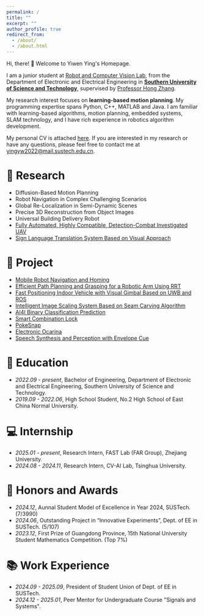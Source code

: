 ```yaml
---
permalink: /
title: ""
excerpt: ""
author_profile: true
redirect_from: 
  - /about/
  - /about.html
---
```


<span class='anchor' id='about-me'></span>
Hi, there! 👋 Welcome to Yiwen Ying's Homepage.

I am a junior student at <a href='https://rcvlab.eee.sustech.edu.cn/'>Robot and Computer Vision Lab</a>, from the Department of Electronic and Electrical Engineering in <a href='https://www.sustech.edu.cn'>**Southern University of Science and Technology**</a>, supervised by <a href='https://scholar.google.com/citations?user=J7UkpAIAAAAJ'>Professor Hong Zhang</a>.

My research interest focuses on **learning-based motion planning**. My programming expertise spans Python, C++, MATLAB and Java. I am familiar with learning-based algorithms, motion planning, embedded systems, SLAM technology, and I have rich experience in robotics algorithm development.

My personal CV is attached <a href='/files/resume.pdf'>here</a>. If you are interested in my research or have any questions, please feel free to contact me at <a href='mailto:yingyw2022@mail.sustech.edu.cn'>yingyw2022@mail.sustech.edu.cn</a>.

<!-- # 🔥 News
-  -->

# 📝 Research 
- Diffusion-Based Motion Planning
- Robot Navigation in Complex Challenging Scenarios
- Global Re-Localization in Semi-Dynamic Scenes
- Precise 3D Reconstruction from Object Images
- Universal Building Delivery Robot
- <a href='https://github.com/Wendy-Ying/Fully-Automated-Highly-Compatible-Detection-Combat-Investigated-UAV'>Fully Automated, Highly Compatible, Detection-Combat Investigated UAV</a>
- <a href='https://github.com/Wendy-Ying/Sign-Language-Translation-System-Based-on-Visual-Approach'>Sign Language Translation System Based on Visual Approach</a>

# 🎁 Project
- <a href='https://github.com/Wendy-Ying/Mobile-Robot-Navigation-and-Control-Lab'>Mobile Robot Navigation and Homing</a>
- <a href='https://github.com/Wendy-Ying/rrt_planner'>Efficient Path Planning and Grasping for a Robotic Arm Using RRT</a>
- <a href='https://github.com/Wendy-Ying/Fast-Positioning-Indoor-Vehicle-with-Visual-Gimbal-Based-on-UWB-and-ROS'>Fast Positioning Indoor Vehicle with Visual Gimbal Based on UWB and ROS</a>
- <a href='https://github.com/Wendy-Ying/Intelligent-Image-Scaling-System-Based-on-Seam-Carving-Algorithm'>Intelligent Image Scaling System Based on Seam Carving Algorithm</a>
- <a href='https://github.com/Wendy-Ying/AI4I-Binary-Classification-Prediction'>AI4I Binary Classification Prediction</a>
- <a href='https://github.com/Wendy-Ying/Smart-Combination-Lock'>Smart Combination Lock</a>
- <a href='https://github.com/Wendy-Ying/PokeSnap'>PokeSnap</a>
- <a href='https://github.com/Wendy-Ying/Electronic-Ocarina'>Electronic Ocarina</a>
- <a href='https://github.com/Wendy-Ying/Speech-Synthesis-And-Perception-With-Envelope-Cue'>Speech Synthesis and Perception with Envelope Cue</a>

# 📖 Education
- *2022.09 - present*, Bachelor of Engineering, Department of Electronic and Electrical Engineering, Southern University of Science and Technology.
- *2019.09 - 2022.06*, High School Student, No.2 High School of East China Normal University.

# 💻 Internship
- *2025.01 - present*, Research Intern, FAST Lab (FAR Group), Zhejiang University.
- *2024.08 - 2024.11*, Research Intern, CV-AI Lab, Tsinghua University.

# 🎉 Honors and Awards
- *2024.12*, Aunnal Student Model of Excellence in Year 2024, SUSTech. (7/3990)
- *2024.06*, Outstanding Project in “Innovative Experiments”, Dept. of EE in SUSTech. (5/107)
- *2023.12*, First Prize of Guangdong Province, 15th National University Student Mathematics Competition. (Top 7%)

# 📚 Work Experience
- *2024.09 - 2025.09*, President of Student Union of Dept. of EE in SUSTech.
- *2024.12 - 2025.01*, Peer Mentor for Undergraduate Course "Signals and Systems".
